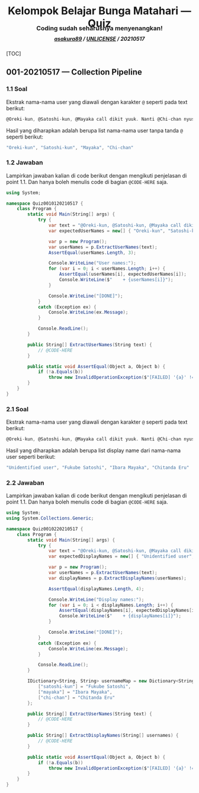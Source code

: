 <p>
  <h1 align="center">Kelompok Belajar Bunga Matahari — Quiz</h1>
  <h3 align="center" style="margin-top: -2em;">Coding sudah seharusnya menyenangkan!</h3>
  <h5 align="center" style="margin-top: -0.5em;">
    <a href="https://github.com/asakura89">asakura89</a> /
    <a href="https://choosealicense.com/licenses/unlicense/">UNLICENSE</a> /
    20210517
  </h5>
  <!-- use MistyLightWindows theme -->
</p>



[TOC]



## 001-20210517 — Collection Pipeline
### 1.1 Soal
Ekstrak nama-nama user yang diawali dengan karakter `@` seperti pada text berikut:

```C#
@Oreki-kun, @Satoshi-kun, @Mayaka call dikit yuuk. Nanti @Chi-chan nyusul aja.
```

Hasil yang diharapkan adalah berupa list nama-nama user tanpa tanda `@` seperti berikut:

```C#
"Oreki-kun", "Satoshi-kun", "Mayaka", "Chi-chan"
```



### 1.2 Jawaban
Lampirkan jawaban kalian di code berikut dengan mengikuti penjelasan di point 1.1. Dan hanya boleh menulis code di bagian `@CODE-HERE` saja.

```C#
using System;

namespace Quiz0010120210517 {
    class Program {
        static void Main(String[] args) {
            try {
                var text = "@Oreki-kun, @Satoshi-kun, @Mayaka call dikit yuuk. Nanti @Chi-chan nyusul aja.";
                var expectedUserNames = new[] { "Oreki-kun", "Satoshi-kun", "Mayaka", "Chi-chan" };

                var p = new Program();
                var userNames = p.ExtractUserNames(text);
                AssertEqual(userNames.Length, 3);

                Console.WriteLine("User names:");
                for (var i = 0; i < userNames.Length; i++) {
                    AssertEqual(userNames[i], expectedUserNames[i]);
                    Console.WriteLine($"    + {userNames[i]}");
                }

                Console.WriteLine("[DONE]");
            }
            catch (Exception ex) {
                Console.WriteLine(ex.Message);
            }

            Console.ReadLine();
        }

        public String[] ExtractUserNames(String text) {
            // @CODE-HERE
        }

        public static void AssertEqual(Object a, Object b) {
            if (!a.Equals(b))
                throw new InvalidOperationException($"[FAILED] '{a}' != '{b}'");
        }
    }
}
```



### 2.1 Soal
Ekstrak nama-nama user yang diawali dengan karakter `@` seperti pada text berikut:

```C#
@Oreki-kun, @Satoshi-kun, @Mayaka call dikit yuuk. Nanti @Chi-chan nyusul aja.
```

Hasil yang diharapkan adalah berupa list display name dari nama-nama user seperti berikut:

```C#
"Unidentified user", "Fukube Satoshi", "Ibara Mayaka", "Chitanda Eru"
```



### 2.2 Jawaban
Lampirkan jawaban kalian di code berikut dengan mengikuti penjelasan di point 1.1. Dan hanya boleh menulis code di bagian `@CODE-HERE` saja.


```C#
using System;
using System.Collections.Generic;

namespace Quiz0010220210517 {
    class Program {
        static void Main(String[] args) {
            try {
                var text = "@Oreki-kun, @Satoshi-kun, @Mayaka call dikit yuuk. Nanti @Chi-chan nyusul aja.";
                var expectedDisplayNames = new[] { "Unidentified user", "Fukube Satoshi", "Ibara Mayaka", "Chitanda Eru" };

                var p = new Program();
                var userNames = p.ExtractUserNames(text);
                var displayNames = p.ExtractDisplayNames(userNames);

                AssertEqual(displayNames.Length, 4);

                Console.WriteLine("Display names:");
                for (var i = 0; i < displayNames.Length; i++) {
                    AssertEqual(displayNames[i], expectedDisplayNames[i]);
                    Console.WriteLine($"    + {displayNames[i]}");
                }

                Console.WriteLine("[DONE]");
            }
            catch (Exception ex) {
                Console.WriteLine(ex.Message);
            }

            Console.ReadLine();
        }

        IDictionary<String, String> usernameMap = new Dictionary<String, String> {
            ["satoshi-kun"] = "Fukube Satoshi",
            ["mayaka"] = "Ibara Mayaka",
            ["chi-chan"] = "Chitanda Eru"
        };

        public String[] ExtractUserNames(String text) {
            // @CODE-HERE
        }

        public String[] ExtractDisplayNames(String[] usernames) {
            // @CODE-HERE
        }

        public static void AssertEqual(Object a, Object b) {
            if (!a.Equals(b))
                throw new InvalidOperationException($"[FAILED] '{a}' != '{b}'");
        }
    }
}
```
